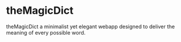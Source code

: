 # theMagicDict
theMagicDict a minimalist yet elegant webapp designed to deliver the meaning of every possible word.
